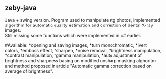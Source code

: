 ## zeby-java
Java + swing version. Program used to manipulate rtg photos, implemented algorithm for automatic quality estimation and correction of dental X-ray images.   
Still missing some functions which were implemented in c# earlier.  

#Available: 
*opening and saving images,
*turn monochromatic,
*ivert colors,
*emboss effect,
*sharpen,
*noise removal,
*brightness manipulation,
*contrast manipulation,
*gamma manipulation,
*auto adjustment of brightness and sharpness basing on modified unsharp masking alghoritm and method proposed in article 
"Automatic gamma correction based on average of brightness".
